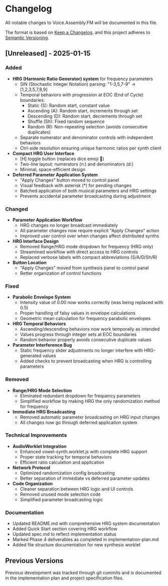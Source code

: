 # Changelog

All notable changes to Voice.Assembly.FM will be documented in this file.

The format is based on [Keep a Changelog](https://keepachangelog.com/en/1.0.0/),
and this project adheres to
[Semantic Versioning](https://semver.org/spec/v2.0.0.html).

## [Unreleased] - 2025-01-15

### Added

- **HRG (Harmonic Ratio Generator) system** for frequency parameters
  - SIN (Stochastic Integer Notation) parsing: "1-3,5,7-9" → [1,2,3,5,7,8,9]
  - Temporal behaviors with progression at EOC (End of Cycle) boundaries:
    - Static (S): Random start, constant value
    - Ascending (A): Random start, increments through set
    - Descending (D): Random start, decrements through set
    - Shuffle (Sh): Fixed random sequence
    - Random (R): Non-repeating selection (avoids consecutive duplicates)
  - Separate numerator and denominator controls with independent behaviors
  - Ctrl-side resolution ensuring unique harmonic ratios per synth client
- **Compact HRG User Interface**
  - [H] toggle button (replaces dice emoji 🎲)
  - Two-line layout: numerators (n:) and denominators (d:)
  - Minimal, space-efficient design
- **Deferred Parameter Application System**
  - "Apply Changes" button moved to control panel
  - Visual feedback with asterisk (*) for pending changes
  - Batched application of both musical parameters and HRG settings
  - Prevents accidental parameter broadcasting during adjustment

### Changed

- **Parameter Application Workflow**
  - HRG changes no longer broadcast immediately
  - All parameter changes now require explicit "Apply Changes" action
  - Improved user control over when changes affect distributed synths
- **HRG Interface Design**
  - Removed Range/HRG mode dropdown for frequency (HRG only)
  - Streamlined workflow with direct access to HRG controls
  - Replaced verbose labels with compact abbreviations (S/A/D/Sh/R)
- **Button Location**
  - "Apply Changes" moved from synthesis panel to control panel
  - Better organization of control functions

### Fixed

- **Parabolic Envelope System**
  - Intensity value of 0.00 now works correctly (was being replaced with 0.5)
  - Proper handling of falsy values in envelope calculations
  - Geometric mean calculation for frequency parabolic envelopes
- **HRG Temporal Behaviors**
  - Ascending/descending behaviors now work temporally as intended
  - Values progress through integer sets at EOC boundaries
  - Random behavior properly avoids consecutive duplicate values
- **Parameter Interference Bug**
  - Static frequency slider adjustments no longer interfere with HRG-generated
    values
  - Added checks to prevent broadcasting when HRG is controlling parameters

### Removed

- **Range/HRG Mode Selection**
  - Eliminated redundant dropdown for frequency parameters
  - Simplified workflow by making HRG the only randomization method for
    frequency
- **Immediate HRG Broadcasting**
  - Removed automatic parameter broadcasting on HRG input changes
  - All changes now go through deferred application system

### Technical Improvements

- **AudioWorklet Integration**
  - Enhanced vowel-synth.worklet.js with complete HRG support
  - Proper state tracking for temporal behaviors
  - Efficient ratio calculation and application
- **Network Protocol**
  - Optimized randomization config broadcasting
  - Better separation of immediate vs deferred parameter updates
- **Code Organization**
  - Cleaner separation between HRG logic and UI controls
  - Removed unused mode selection code
  - Simplified parameter broadcasting logic

### Documentation

- Updated README.md with comprehensive HRG system documentation
- Added Quick Start section covering HRG workflow
- Updated spec.md to reflect implementation status
- Marked Phase 4 deliverables as completed in implementation-plan.md
- Added file structure documentation for new synthesis worklet

## Previous Versions

Previous development was tracked through git commits and is documented in the
implementation plan and project specification files.
